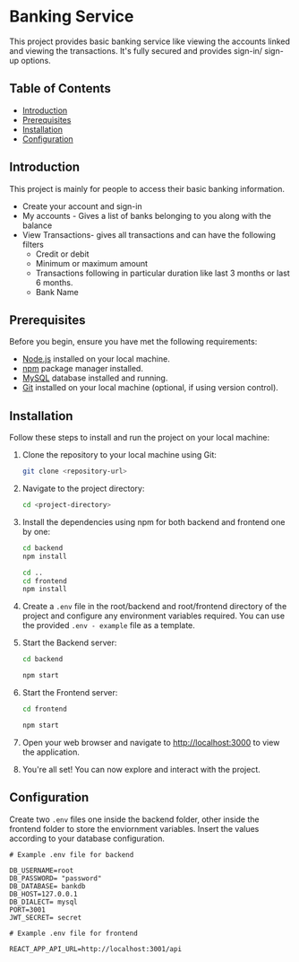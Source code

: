# Banking Service

This project provides basic banking service like viewing the accounts linked and viewing the transactions. It's fully secured and provides sign-in/ sign-up options.
## Table of Contents

- [Introduction](#introduction)
- [Prerequisites](#prerequisites)
- [Installation](#installation)
- [Configuration](#configuration)

## Introduction
This project is mainly for people to access their basic banking information. 
- Create your account and sign-in 
- My accounts - Gives a list of banks belonging to you along with the balance
- View Transactions- gives all transactions and can have the following filters
    - Credit or debit
    - Minimum or maximum amount
    - Transactions following in particular duration like last 3 months or last 6 months.
    - Bank Name

## Prerequisites

Before you begin, ensure you have met the following requirements:

- [Node.js](https://nodejs.org/) installed on your local machine.
- [npm](https://www.npmjs.com/) package manager installed.
- [MySQL](https://www.mysql.com/)  database installed and running.
- [Git](https://git-scm.com/) installed on your local machine (optional, if using version control).

## Installation

Follow these steps to install and run the project on your local machine:

1. Clone the repository to your local machine using Git:

    ```bash
    git clone <repository-url>
    ```

2. Navigate to the project directory:

    ```bash
    cd <project-directory>
    ```

3. Install the dependencies using npm for both backend and frontend one by one:
    ```bash
    cd backend
    npm install
    ```
    ```bash
    cd ..
    cd frontend
    npm install
    ```
4. Create a `.env` file in the root/backend and root/frontend directory of the project and configure any environment variables required. You can use the provided `.env - example` file as a template.

5. Start the Backend server:
    ```bash
    cd backend
    ```
    ```bash
    npm start
    ```

5. Start the Frontend server:
    ```bash
    cd frontend
    ```
    ```bash
    npm start
    ```
6. Open your web browser and navigate to [http://localhost:3000](http://localhost:3000) to view the application.

7. You're all set! You can now explore and interact with the project.

## Configuration
Create two `.env` files one inside the backend folder, other inside the frontend folder to store the enviornment variables. 
Insert the values according to your database configuration.
```plaintext
# Example .env file for backend

DB_USERNAME=root
DB_PASSWORD= "password"
DB_DATABASE= bankdb
DB_HOST=127.0.0.1
DB_DIALECT= mysql
PORT=3001
JWT_SECRET= secret
```
```
# Example .env file for frontend

REACT_APP_API_URL=http://localhost:3001/api
```
